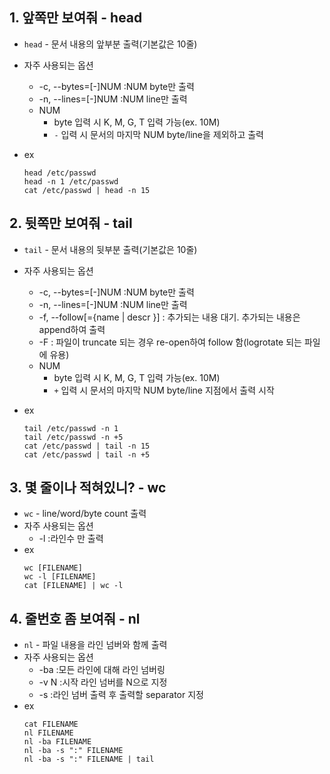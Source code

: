 ## 1. 앞쪽만 보여줘 - head
* `head` - 문서 내용의 앞부분 출력(기본값은 10줄)
* 자주 사용되는 옵션
  * -c, --bytes=[-]NUM :NUM byte만 출력
  * -n, --lines=[-]NUM :NUM line만 출력
  * NUM
    * byte 입력 시 K, M, G, T 입력 가능(ex. 10M)
    * `-` 입력 시 문서의 마지막 NUM byte/line을 제외하고 출력

* ex
  ```
  head /etc/passwd
  head -n 1 /etc/passwd
  cat /etc/passwd | head -n 15
  ```

## 2. 뒷쪽만 보여줘 - tail
* `tail` - 문서 내용의 뒷부분 출력(기본값은 10줄)
* 자주 사용되는 옵션
  * -c, --bytes=[-]NUM :NUM byte만 출력
  * -n, --lines=[-]NUM :NUM line만 출력
  * -f, --follow[={name | descr }] : 추가되는 내용 대기. 추가되는 내용은 append하여 출력
  * -F : 파일이 truncate 되는 경우 re-open하여 follow 함(logrotate 되는 파일에 유용)
  * NUM
    * byte 입력 시 K, M, G, T 입력 가능(ex. 10M)
    * `+` 입력 시 문서의 마지막 NUM byte/line 지점에서 출력 시작

* ex
  ```
  tail /etc/passwd -n 1
  tail /etc/passwd -n +5
  cat /etc/passwd | tail -n 15
  cat /etc/passwd | tail -n +5
  ```

## 3. 몇 줄이나 적혀있니? - wc
* `wc` - line/word/byte count 출력
* 자주 사용되는 옵션
  * -l :라인수 만 출력
* ex
  ```
  wc [FILENAME]
  wc -l [FILENAME]
  cat [FILENAME] | wc -l
  ```

## 4. 줄번호 좀 보여줘 - nl
* `nl` - 파일 내용을 라인 넘버와 함께 출력
* 자주 사용되는 옵션
  * -ba :모든 라인에 대해 라인 넘버링
  * -v N :시작 라인 넘버를 N으로 지정
  * -s :라인 넘버 출력 후 출력할 separator 지정
* ex
  ```
  cat FILENAME
  nl FILENAME
  nl -ba FILENAME
  nl -ba -s ":" FILENAME
  nl -ba -s ":" FILENAME | tail
  ```

